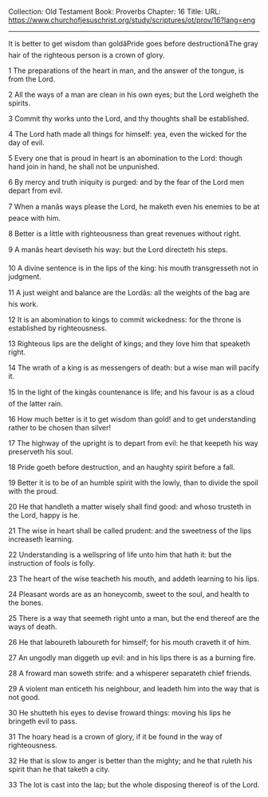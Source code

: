 Collection: Old Testament
Book: Proverbs
Chapter: 16
Title: 
URL: https://www.churchofjesuschrist.org/study/scriptures/ot/prov/16?lang=eng

---

It is better to get wisdom than goldâPride goes before destructionâThe gray hair of the righteous person is a crown of glory.

1 The preparations of the heart in man, and the answer of the tongue, is from the Lord.

2 All the ways of a man are clean in his own eyes; but the Lord weigheth the spirits.

3 Commit thy works unto the Lord, and thy thoughts shall be established.

4 The Lord hath made all things for himself: yea, even the wicked for the day of evil.

5 Every one that is proud in heart is an abomination to the Lord: though hand join in hand, he shall not be unpunished.

6 By mercy and truth iniquity is purged: and by the fear of the Lord men depart from evil.

7 When a manâs ways please the Lord, he maketh even his enemies to be at peace with him.

8 Better is a little with righteousness than great revenues without right.

9 A manâs heart deviseth his way: but the Lord directeth his steps.

10 A divine sentence is in the lips of the king: his mouth transgresseth not in judgment.

11 A just weight and balance are the Lordâs: all the weights of the bag are his work.

12 It is an abomination to kings to commit wickedness: for the throne is established by righteousness.

13 Righteous lips are the delight of kings; and they love him that speaketh right.

14 The wrath of a king is as messengers of death: but a wise man will pacify it.

15 In the light of the kingâs countenance is life; and his favour is as a cloud of the latter rain.

16 How much better is it to get wisdom than gold! and to get understanding rather to be chosen than silver!

17 The highway of the upright is to depart from evil: he that keepeth his way preserveth his soul.

18 Pride goeth before destruction, and an haughty spirit before a fall.

19 Better it is to be of an humble spirit with the lowly, than to divide the spoil with the proud.

20 He that handleth a matter wisely shall find good: and whoso trusteth in the Lord, happy is he.

21 The wise in heart shall be called prudent: and the sweetness of the lips increaseth learning.

22 Understanding is a wellspring of life unto him that hath it: but the instruction of fools is folly.

23 The heart of the wise teacheth his mouth, and addeth learning to his lips.

24 Pleasant words are as an honeycomb, sweet to the soul, and health to the bones.

25 There is a way that seemeth right unto a man, but the end thereof are the ways of death.

26 He that laboureth laboureth for himself; for his mouth craveth it of him.

27 An ungodly man diggeth up evil: and in his lips there is as a burning fire.

28 A froward man soweth strife: and a whisperer separateth chief friends.

29 A violent man enticeth his neighbour, and leadeth him into the way that is not good.

30 He shutteth his eyes to devise froward things: moving his lips he bringeth evil to pass.

31 The hoary head is a crown of glory, if it be found in the way of righteousness.

32 He that is slow to anger is better than the mighty; and he that ruleth his spirit than he that taketh a city.

33 The lot is cast into the lap; but the whole disposing thereof is of the Lord.
